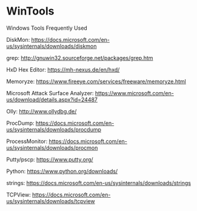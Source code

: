# WinTools
Windows Tools Frequently Used

DiskMon: https://docs.microsoft.com/en-us/sysinternals/downloads/diskmon

grep: http://gnuwin32.sourceforge.net/packages/grep.htm

HxD Hex Editor: https://mh-nexus.de/en/hxd/

Memoryze: https://www.fireeye.com/services/freeware/memoryze.html

Microsoft Attack Surface Analyzer: https://www.microsoft.com/en-us/download/details.aspx?id=24487

Olly: http://www.ollydbg.de/

ProcDump: https://docs.microsoft.com/en-us/sysinternals/downloads/procdump

ProcessMonitor: https://docs.microsoft.com/en-us/sysinternals/downloads/procmon

Putty/pscp: https://www.putty.org/

Python: https://www.python.org/downloads/

strings: https://docs.microsoft.com/en-us/sysinternals/downloads/strings

TCPView: https://docs.microsoft.com/en-us/sysinternals/downloads/tcpview
